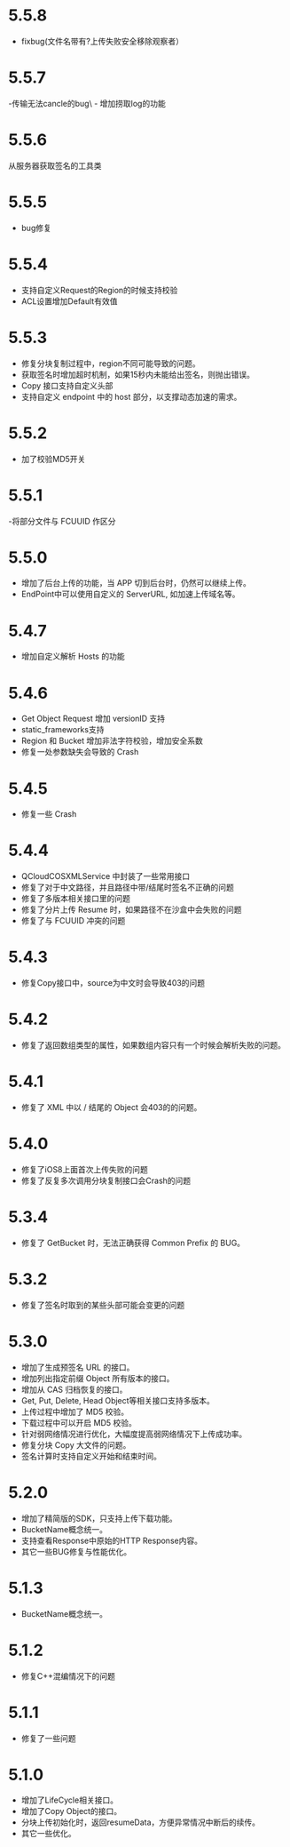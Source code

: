# 5.5.8    
- fixbug(文件名带有?上传失败安全移除观察者）
    
# 5.5.7    
-传输无法cancle的bug\ - 增加捞取log的功能
    
# 5.5.6    
从服务器获取签名的工具类
    
# 5.5.5    
- bug修复
    
# 5.5.4    
- 支持自定义Request的Region的时候支持校验 
 - ACL设置增加Default有效值
    
# 5.5.3    
- 修复分块复制过程中，region不同可能导致的问题。
- 获取签名时增加超时机制，如果15秒内未能给出签名，则抛出错误。
- Copy 接口支持自定义头部
- 支持自定义 endpoint 中的 host 部分，以支撑动态加速的需求。
    
# 5.5.2    
- 加了校验MD5开关
    
# 5.5.1    
-将部分文件与 FCUUID 作区分
    
# 5.5.0
- 增加了后台上传的功能，当 APP 切到后台时，仍然可以继续上传。
- EndPoint中可以使用自定义的 ServerURL, 如加速上传域名等。
    
# 5.4.7    
- 增加自定义解析 Hosts 的功能
    
# 5.4.6
- Get Object Request 增加 versionID 支持
- static_frameworks支持
- Region 和 Bucket 增加非法字符校验，增加安全系数
- 修复一处参数缺失会导致的 Crash
    
# 5.4.5
- 修复一些 Crash
    
# 5.4.4
- QCloudCOSXMLService 中封装了一些常用接口
- 修复了对于中文路径，并且路径中带/结尾时签名不正确的问题
- 修复了多版本相关接口里的问题
- 修复了分片上传 Resume 时，如果路径不在沙盒中会失败的问题
- 修复了与 FCUUID 冲突的问题
    
# 5.4.3
- 修复Copy接口中，source为中文时会导致403的问题
    
# 5.4.2
- 修复了返回数组类型的属性，如果数组内容只有一个时候会解析失败的问题。
    
# 5.4.1
- 修复了 XML 中以 / 结尾的 Object 会403的的问题。
    
# 5.4.0
- 修复了iOS8上面首次上传失败的问题 
- 修复了反复多次调用分块复制接口会Crash的问题
    
# 5.3.4
- 修复了 GetBucket 时，无法正确获得 Common Prefix 的 BUG。
    
# 5.3.2
- 修复了签名时取到的某些头部可能会变更的问题
    
# 5.3.0
- 增加了生成预签名 URL 的接口。
- 增加列出指定前缀 Object 所有版本的接口。
- 增加从 CAS 归档恢复的接口。
- Get, Put, Delete, Head Object等相关接口支持多版本。
- 上传过程中增加了 MD5 校验。
- 下载过程中可以开启 MD5 校验。
- 针对弱网络情况进行优化，大幅度提高弱网络情况下上传成功率。
- 修复分块 Copy 大文件的问题。
- 签名计算时支持自定义开始和结束时间。
    
# 5.2.0
- 增加了精简版的SDK，只支持上传下载功能。
- BucketName概念统一。
- 支持查看Response中原始的HTTP Response内容。
- 其它一些BUG修复与性能优化。
    
# 5.1.3
- BucketName概念统一。
    
# 5.1.2    
- 修复C++混编情况下的问题
    
# 5.1.1
- 修复了一些问题
    
# 5.1.0
- 增加了LifeCycle相关接口。
- 增加了Copy Object的接口。
- 分块上传初始化时，返回resumeData，方便异常情况中断后的续传。
- 其它一些优化。
    
